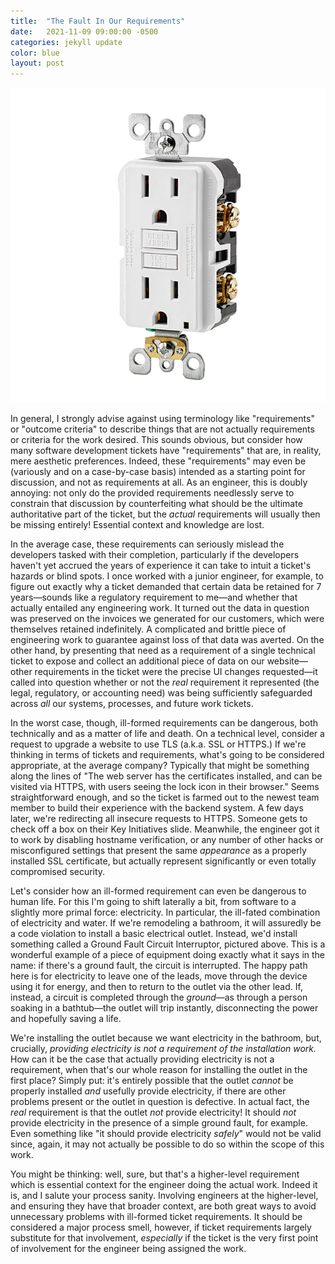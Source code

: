 ```yaml
---
title:  "The Fault In Our Requirements"
date:   2021-11-09 09:00:00 -0500
categories: jekyll update
color: blue
layout: post
---
```


<div class="banner"><img src="/assets/gfci.png"></div>

In general, I strongly advise against using terminology like "requirements" or "outcome criteria" to describe things that are not actually requirements or criteria for the work desired. This sounds obvious, but consider how many software development tickets have "requirements" that are, in reality, mere aesthetic preferences. Indeed, these "requirements" may even be (variously and on a case-by-case basis) intended as a starting point for discussion, and not as requirements at all. As an engineer, this is doubly annoying: not only do the provided requirements needlessly serve to constrain that discussion by counterfeiting what should be the ultimate authoritative part of the ticket, but the _actual_ requirements will usually then be missing entirely! Essential context and knowledge are lost.

In the average case, these requirements can seriously mislead the developers tasked with their completion, particularly if the developers haven't yet accrued the years of experience it can take to intuit a ticket's hazards or blind spots. I once worked with a junior engineer, for example, to figure out exactly why a ticket demanded that certain data be retained for 7 years—sounds like a regulatory requirement to me—and whether that actually entailed any engineering work. It turned out the data in question was preserved on the invoices we generated for our customers, which were themselves retained indefinitely. A complicated and brittle piece of engineering work to guarantee against loss of that data was averted. On the other hand, by presenting that need as a requirement of a single technical ticket to expose and collect an additional piece of data on our website—other requirements in the ticket were the precise UI changes requested—it called into question whether or not the _real_ requirement it represented (the legal, regulatory, or accounting need) was being sufficiently safeguarded across _all_ our systems, processes, and future work tickets. 

In the worst case, though, ill-formed requirements can be dangerous, both technically and as a matter of life and death. On a technical level, consider a request to upgrade a website to use TLS (a.k.a. SSL or HTTPS.) If we're thinking in terms of tickets and requirements, what's going to be considered appropriate, at the average company? Typically that might be something along the lines of "The web server has the certificates installed, and can be visited via HTTPS, with users seeing the lock icon in their browser." Seems straightforward enough, and so the ticket is farmed out to the newest team member to build their experience with the backend system. A few days later, we're redirecting all insecure requests to HTTPS. Someone gets to check off a box on their Key Initiatives slide. Meanwhile, the engineer got it to work by disabling hostname verification, or any number of other hacks or misconfigured settings that present the same _appearance_ as a properly installed SSL certificate, but actually represent significantly or even totally compromised security.

Let's consider how an ill-formed requirement can even be dangerous to human life. For this I'm going to shift laterally a bit, from software to a slightly more primal force: electricity. In particular, the ill-fated combination of electricity and water. If we're remodeling a bathroom, it will assuredly be a code violation to install a basic electrical outlet. Instead, we'd install something called a Ground Fault Circuit Interruptor, pictured above. This is a wonderful example of a piece of equipment doing exactly what it says in the name: if there's a ground fault, the circuit is interrupted. The happy path here is for electricity to leave one of the leads, move through the device using it for energy, and then to return to the outlet via the other lead. If, instead, a circuit is completed through the _ground_—as through a person soaking in a bathtub—the outlet will trip instantly, disconnecting the power and hopefully saving a life. 

We're installing the outlet because we want electricity in the bathroom, but, crucially, _providing electricity is not a requirement of the installation work._ How can it be the case that actually providing electricity is not a requirement, when that's our whole reason for installing the outlet in the first place? Simply put: it's entirely possible that the outlet _cannot_ be properly installed _and_ usefully provide electricity, if there are other problems present or the outlet in question is defective. In actual fact, the _real_ requirement is that the outlet _not_ provide electricity! It should _not_ provide electricity in the presence of a simple ground fault, for example. Even something like "it should provide electricity _safely_" would not be valid since, again, it may not actually be possible to do so within the scope of this work.

You might be thinking: well, sure, but that's a higher-level requirement which is essential context for the engineer doing the actual work. Indeed it is, and I salute your process sanity. Involving engineers at the higher-level, and ensuring they have that broader context, are both great ways to avoid unnecessary problems with ill-formed ticket requirements. It should be considered a major process smell, however, if ticket requirements largely substitute for that involvement, _especially_ if the ticket is the very first point of involvement for the engineer being assigned the work.